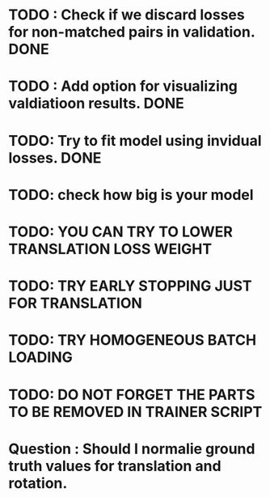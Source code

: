 # TODO : Check if we discard losses for non-matched pairs in validation. DONE
# TODO : Add option for visualizing valdiatioon results. DONE
# TODO: Try to fit model using invidual losses. DONE
# TODO: check how big is your model
# TODO: YOU CAN TRY TO LOWER TRANSLATION LOSS WEIGHT
# TODO: TRY EARLY STOPPING JUST FOR TRANSLATION
# TODO: TRY HOMOGENEOUS BATCH LOADING
# TODO: DO NOT FORGET THE PARTS TO BE REMOVED IN TRAINER SCRIPT
# Question : Should I normalie ground truth values for translation and rotation.